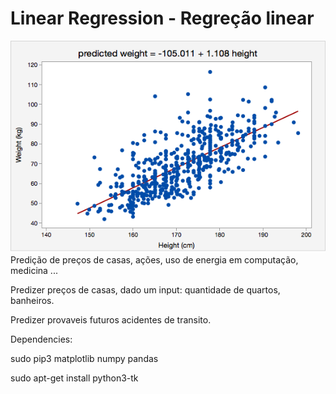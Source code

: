 # Linear Regression - Regreção linear

![alt text](regression.png)
Predição de preços de casas, ações, uso de energia em computação, medicina ...

Predizer preços de casas, dado um input: quantidade de quartos, banheiros.

Predizer provaveis futuros acidentes de transito.



Dependencies:

sudo pip3 matplotlib numpy pandas

sudo apt-get install python3-tk
